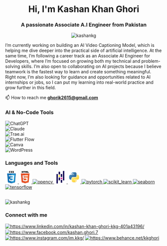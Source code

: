 <h1 align="center">Hi, I'm Kashan Khan Ghori</h1>
<h3 align="center">A passionate Associate A.I Engineer from Pakistan</h3>

<p align="center"> <img src="https://komarev.com/ghpvc/?username=kashankg&label=Profile%20views&color=0e75b6&style=flat" alt="kashankg" /> </p>

I’m currently working on building an AI Video Captioning Model, which is helping me dive deeper into the practical side of artificial intelligence. At the same time, I’m following a career track as an Associate AI Engineer for Developers, where I’m focused on growing both my technical and problem-solving skills. I’m also open to collaborating on AI projects because I believe teamwork is the fastest way to learn and create something meaningful. Right now, I’m also looking for guidance and opportunities related to AI internships or jobs, so I can put my learning into real-world practice and grow further in this field.

📫 How to reach me **ghorik2615@gmail.com**
<br>

<h3 align="left">AI & No-Code Tools</h3>

![ChatGPT](https://img.shields.io/badge/AI-ChatGPT-10a37f?style=for-the-badge&logo=openai&logoColor=white)  
![Claude](https://img.shields.io/badge/AI-Claude-9146FF?style=for-the-badge)  
![Trae.ai](https://img.shields.io/badge/AI-Trae.ai-00C4B3?style=for-the-badge)  
![Flutter Flow](https://img.shields.io/badge/NoCode-FlutterFlow-02569B?style=for-the-badge&logo=flutter&logoColor=white)  
![Canva](https://img.shields.io/badge/Design-Canva-00C4CC?style=for-the-badge&logo=canva&logoColor=white)  
![WordPress](https://img.shields.io/badge/CMS-WordPress-21759B?style=for-the-badge&logo=wordpress&logoColor=white)


<h3 align="left">Languages and Tools</h3>
<p align="left"> <a href="https://www.w3schools.com/css/" target="_blank" rel="noreferrer"> <img src="https://raw.githubusercontent.com/devicons/devicon/master/icons/css3/css3-original-wordmark.svg" alt="css3" width="40" height="40"/> </a> <a href="https://www.w3.org/html/" target="_blank" rel="noreferrer"> <img src="https://raw.githubusercontent.com/devicons/devicon/master/icons/html5/html5-original-wordmark.svg" alt="html5" width="40" height="40"/> </a> <a href="https://opencv.org/" target="_blank" rel="noreferrer"> <img src="https://www.vectorlogo.zone/logos/opencv/opencv-icon.svg" alt="opencv" width="40" height="40"/> </a> <a href="https://pandas.pydata.org/" target="_blank" rel="noreferrer"> <img src="https://raw.githubusercontent.com/devicons/devicon/2ae2a900d2f041da66e950e4d48052658d850630/icons/pandas/pandas-original.svg" alt="pandas" width="40" height="40"/> </a> <a href="https://www.python.org" target="_blank" rel="noreferrer"> <img src="https://raw.githubusercontent.com/devicons/devicon/master/icons/python/python-original.svg" alt="python" width="40" height="40"/> </a> <a href="https://pytorch.org/" target="_blank" rel="noreferrer"> <img src="https://www.vectorlogo.zone/logos/pytorch/pytorch-icon.svg" alt="pytorch" width="40" height="40"/> </a> <a href="https://scikit-learn.org/" target="_blank" rel="noreferrer"> <img src="https://upload.wikimedia.org/wikipedia/commons/0/05/Scikit_learn_logo_small.svg" alt="scikit_learn" width="40" height="40"/> </a> <a href="https://seaborn.pydata.org/" target="_blank" rel="noreferrer"> <img src="https://seaborn.pydata.org/_images/logo-mark-lightbg.svg" alt="seaborn" width="40" height="40"/> </a> <a href="https://www.tensorflow.org" target="_blank" rel="noreferrer"> <img src="https://www.vectorlogo.zone/logos/tensorflow/tensorflow-icon.svg" alt="tensorflow" width="40" height="40"/> </a> </p>

<br>

<div align="left">
  <img src="https://github-readme-stats.vercel.app/api?username=kashankg&show_icons=true&locale=en" alt="kashankg" />
</div>

<h3 align="left">Connect with me</h3>
<p align="left">
<a href="https://linkedin.com/in/https://www.linkedin.com/in/kashan-khan-ghori-kkg-401a43196/" target="blank"><img align="center" src="https://raw.githubusercontent.com/rahuldkjain/github-profile-readme-generator/master/src/images/icons/Social/linked-in-alt.svg" alt="https://www.linkedin.com/in/kashan-khan-ghori-kkg-401a43196/" height="30" width="40" /></a>
<a href="https://fb.com/https://www.facebook.com/kashan.ghori.7" target="blank"><img align="center" src="https://raw.githubusercontent.com/rahuldkjain/github-profile-readme-generator/master/src/images/icons/Social/facebook.svg" alt="https://www.facebook.com/kashan.ghori.7" height="30" width="40" /></a>
<a href="https://instagram.com/https://www.instagram.com/im.kkg/" target="blank"><img align="center" src="https://raw.githubusercontent.com/rahuldkjain/github-profile-readme-generator/master/src/images/icons/Social/instagram.svg" alt="https://www.instagram.com/im.kkg/" height="30" width="40" /></a>
<a href="https://www.behance.net/https://www.behance.net/kkghori" target="blank"><img align="center" src="https://raw.githubusercontent.com/rahuldkjain/github-profile-readme-generator/master/src/images/icons/Social/behance.svg" alt="https://www.behance.net/kkghori" height="30" width="40" /></a>
</p>

